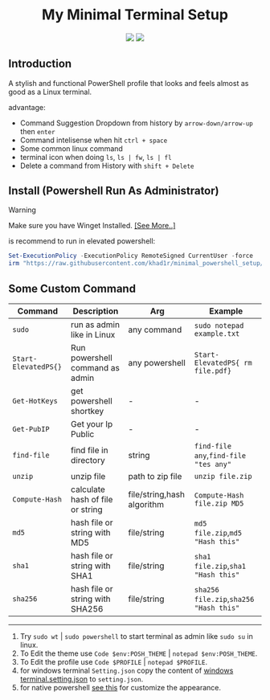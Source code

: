 <h1 align="center">
My Minimal Terminal Setup
</h1>

<h4 align="center">
<img src="https://img.shields.io/badge/Powershell-v5.1.22621.1778-blue?style=for-the-badge&logo=powershell&color=8bd5ca&logoColor=D9E0EE&labelColor=302D41" />
<img src="https://img.shields.io/badge/windows_terminal-v1.17.11461.0-blue?style=for-the-badge&logo=powershell&color=DDB6F2&logoColor=D9E0EE&labelColor=302D41" />
</h4>

## Introduction

A stylish and functional PowerShell profile that looks and feels almost as good as a Linux terminal.

advantage:

- Command Suggestion Dropdown from history by `arrow-down/arrow-up` then `enter`
- Command intelisense when hit `ctrl + space`
- Some common linux command
- terminal icon when doing `ls`, `ls | fw`, `ls | fl`
- Delete a command from History with `shift + Delete`

## Install (Powershell Run As Administrator)

> [!WARNING]  
> Make sure you have Winget Installed. [[See More..]](https://learn.microsoft.com/en-us/windows/package-manager/winget/)

is recommend to run in elevated powershell:

```powershell
Set-ExecutionPolicy -ExecutionPolicy RemoteSigned CurrentUser -force
irm "https://raw.githubusercontent.com/khad1r/minimal_powershell_setup/main/setup.ps1" | iex
```

## Some Custom Command

| Command              | Description                      | Arg                        | Example                                |
| -------------------- | -------------------------------- | -------------------------- | -------------------------------------- |
| `sudo`               | run as admin like in Linux       | any command                | `sudo notepad example.txt`             |
| `Start-ElevatedPS{}` | Run powershell command as admin  | any powershell             | `Start-ElevatedPS{ rm file.pdf}`       |
| `Get-HotKeys`        | get powershell shortkey          | -                          | -                                      |
| `Get-PubIP`          | Get your Ip Public               | -                          | -                                      |
| `find-file`          | find file in directory           | string                     | `find-file any`,`find-file "tes any"`  |
| `unzip`              | unzip file                       | path to zip file           | `unzip file.zip`                       |
| `Compute-Hash`       | calculate hash of file or string | file/string,hash algorithm | `Compute-Hash file.zip MD5`            |
| `md5`                | hash file or string with MD5     | file/string                | `md5 file.zip`,`md5 "Hash this"`       |
| `sha1`               | hash file or string with SHA1    | file/string                | `sha1 file.zip`,`sha1 "Hash this"`     |
| `sha256`             | hash file or string with SHA256  | file/string                | `sha256 file.zip`,`sha256 "Hash this"` |

---

1. Try `sudo wt` | `sudo powershell` to start terminal as admin like `sudo su` in linux.
1. To Edit the theme use `Code $env:POSH_THEME` | `notepad $env:POSH_THEME`.
1. To Edit the profile use `Code $PROFILE` | `notepad $PROFILE`.
1. for windows terminal `Setting.json` copy the content of [windows terminal.setting.json](<windows terminal.setting.json>) to `setting.json`.
1. for native powershell [see this](https://www.isumsoft.com/windows-10/change-windows-powershell-font-layout.html) for customize the appearance.
